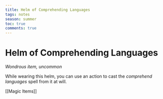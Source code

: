 ---title: Helm of Comprehending Languagestags: notesseason: summertoc: truecomments: true---
# Helm of Comprehending Languages

*Wondrous item, uncommon*

While wearing this helm, you can use an action to cast the *comprehend languages* spell from it at will.


[[Magic Items]]
